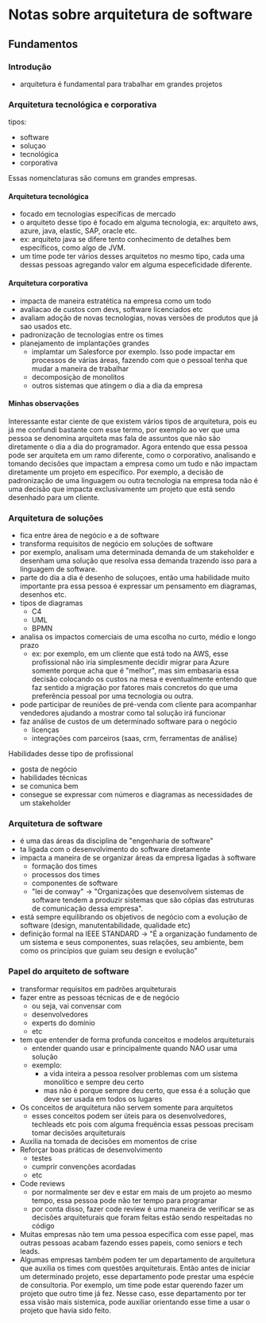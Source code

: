 # Notas sobre arquitetura de software

## Fundamentos

### Introdução
- arquitetura é fundamental para trabalhar em grandes projetos

### Arquitetura tecnológica e corporativa
 tipos:
  - software
  - soluçao
  - tecnológica
  - corporativa

Essas nomenclaturas são comuns em grandes empresas.

#### Arquitetura tecnológica
- focado em tecnologias específicas de mercado
- o arquiteto desse tipo é focado em alguma tecnologia, ex: arquiteto aws, azure, java, elastic, SAP, oracle etc.
- ex: arquiteto java se difere tento conhecimento de detalhes bem específicos, como algo de JVM.
- um time pode ter vários desses arquitetos no mesmo tipo, cada uma dessas pessoas agregando valor em alguma especeficidade diferente.

#### Arquitetura corporativa
- impacta de maneira estratética na empresa como um todo
- avaliacao de custos com devs, software licenciados etc 
- avaliam adoção de novas tecnologias, novas versões de produtos que já sao usados etc.
- padronização de tecnologias entre os times
- planejamento de implantações grandes
  - implamtar um Salesforce por exemplo. Isso pode impactar em processos de várias áreas, fazendo com que o pessoal tenha que mudar a maneira de trabalhar
  - decomposiçào de monolitos
  - outros sistemas que atingem o dia a dia da empresa

#### Minhas observações
Interessante estar ciente de que existem vários tipos de arquitetura, pois eu já me confundi bastante com esse termo, por exemplo ao ver que uma pessoa se denomina arquiteta mas fala de assuntos que não são diretamente o dia a dia do programador. Agora entendo que essa pessoa pode ser arquiteta em um ramo diferente, como o corporativo, analisando e tomando decisões que impactam a empresa como um tudo e não impactam diretamente um projeto em específico. Por exemplo, a decisão de padronização de uma linguagem ou outra tecnologia na empresa toda não é uma decisão que impacta exclusivamente um projeto que está sendo desenhado para um cliente.

### Arquitetura de soluções
- fica entre área de negócio e a de software
- transforma requisitos de negócio em soluções de software
- por exemplo, analisam uma determinada demanda de um stakeholder e desenham uma solução que resolva essa demanda trazendo isso para a linguagem de software.
- parte do dia a dia é desenho de soluçoes, então uma habilidade muito importante pra essa pessoa é expressar um pensamento em diagramas, desenhos etc.
- tipos de diagramas
  - C4
  - UML
  - BPMN
- analisa os impactos comerciais de uma escolha no curto, médio e longo prazo
  - ex: por exemplo, em um cliente que está todo na AWS, esse profissional não iria simplesmente decidir migrar para Azure somente porque acha que é "melhor", mas sim embasaria essa decisão colocando os custos na mesa e eventualmente entendo que faz sentido a migração por fatores mais concretos do que uma preferência pessoal por uma tecnologia ou outra.
- pode participar de reuniões de pré-venda com cliente para acompanhar vendedores ajudando a mostrar como tal solução irá funcionar
- faz análise de custos de um determinado software para o negócio
  - licenças
  - integrações com parceiros (saas, crm, ferramentas de análise)

Habilidades desse tipo de profissional
- gosta de negócio
- habilidades técnicas
- se comunica bem
- consegue se expressar com números e diagramas as necessidades de um stakeholder

### Arquitetura de software
- é uma das áreas da disciplina de "engenharia de software"
- ta ligada com o desenvolvimento do software diretamente
- impacta a maneira de se organizar áreas da empresa ligadas à software
  - formação dos times
  - processos dos times
  - componentes de software
  - "lei de conway" -> "Organizações que desenvolvem sistemas de software tendem a produzir sistemas que são cópias das estruturas de comunicação dessa empresa".
- está sempre equilibrando os objetivos de negócio com a evolução de software (design, manutentabilidade, qualidade etc)
- definição formal na IEEE STANDARD
  -> "É a organização fundamento de um sistema e seus componentes, suas relações, seu ambiente, bem como os princípios que guiam seu design e evolução"

### Papel do arquiteto de software
- transformar requisitos em padrões arquiteturais
- fazer entre as pessoas técnicas de e de negócio
  - ou seja, vai convensar com
   - desenvolvedores
   - experts do domínio
   - etc
- tem que entender de forma profunda conceitos e modelos arquiteturais
  - entender quando usar e principalmente quando NAO usar uma solução
  - exemplo:
    - a vida inteira a pessoa resolver problemas com um sistema monolítico e sempre deu certo
    - mas não é porque sempre deu certo, que essa é a solução que deve ser usada em todos os lugares
- Os conceitos de arquitetura não servem somente para arquitetos
  - esses conceitos podem ser úteis para os desenvolvedores, techleads etc pois com alguma frequência essas pessoas precisam tomar decisões arquiteturais
- Auxilia na tomada de decisões em momentos de crise
- Reforçar boas práticas de desenvolvimento
  - testes
  - cumprir convenções acordadas
  - etc
- Code reviews
  - por normalmente ser dev e estar em mais de um projeto ao mesmo tempo, essa pessoa pode não ter tempo para programar
  - por conta disso, fazer code review é uma maneira de verificar se as decisões arquiteturais que foram feitas estão sendo respeitadas no código
- Muitas empresas não tem uma pessoa específica com esse papel, mas outras pessoas acabam fazendo esses papeis, como seniors e tech leads.
- Algumas empresas também podem ter um departamento de arquitetura que auxilia os times com questões arquiteturais. Então antes de iniciar um determinado projeto, esse departamento pode prestar uma espécie de consultoria. Por exemplo, um time pode estar querendo fazer um projeto que outro time já fez. Nesse caso, esse departamento por ter essa visão mais sistemica, pode auxiliar orientando esse time a usar o projeto que havia sido feito.




